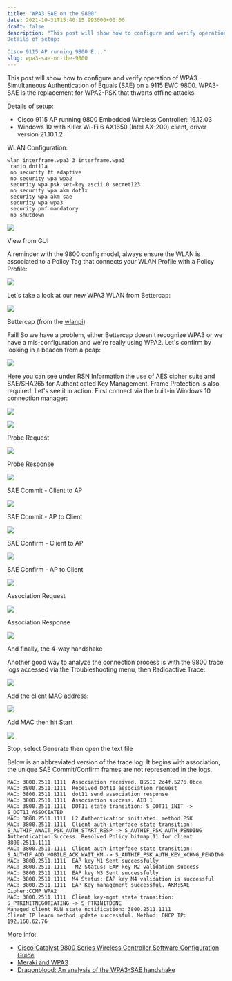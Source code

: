 ```yaml
---
title: "WPA3 SAE on the 9800"
date: 2021-10-31T15:40:15.993000+00:00
draft: false
description: "This post will show how to configure and verify operation of WPA3 - Simultaneous Authentication of Equals (SAE) on a 9115 EWC 9800. WPA3-SAE is the replacement for WPA2-PSK that thwarts offline attacks.
Details of setup:

Cisco 9115 AP running 9800 E..."
slug: wpa3-sae-on-the-9800
---
```


This post will show how to configure and verify operation of WPA3 - Simultaneous Authentication of Equals (SAE) on a 9115 EWC 9800. WPA3-SAE is the replacement for WPA2-PSK that thwarts offline attacks.

Details of setup:

-   Cisco 9115 AP running 9800 Embedded Wireless Controller: 16.12.03
-   Windows 10 with Killer Wi-Fi 6 AX1650 (Intel AX-200) client, driver version 21.10.1.2

WLAN Configuration:

```
wlan interframe.wpa3 3 interframe.wpa3
 radio dot11a
 no security ft adaptive
 no security wpa wpa2
 security wpa psk set-key ascii 0 secret123
 no security wpa akm dot1x
 security wpa akm sae
 security wpa wpa3
 security pmf mandatory
 no shutdown
```

![](https://interframe.space/wp-content/uploads/2020/05/wlan-gui.png)

View from GUI

A reminder with the 9800 config model, always ensure the WLAN is associated to a Policy Tag that connects your WLAN Profile with a Policy Profile:

![](https://interframe.space/wp-content/uploads/2020/05/edit-policy-tag.png)

Let's take a look at our new WPA3 WLAN from Bettercap:

![](https://interframe.space/wp-content/uploads/2020/05/bettercap-show-wifi-1.png)

Bettercap (from the [wlanpi](https://www.wlanpi.com/))

Fail! So we have a problem, either Bettercap doesn't recognize WPA3 or we have a mis-configuration and we're really using WPA2. Let's confirm by looking in a beacon from a pcap:

![](https://interframe.space/wp-content/uploads/2020/05/beacon_border-1.png)

Here you can see under RSN Information the use of AES cipher suite and SAE/SHA265 for Authenticated Key Management. Frame Protection is also required. Let's see it in action. First connect via the built-in Windows 10 connection manager:

![](https://interframe.space/wp-content/uploads/2020/05/win10-connect.png)

![](https://interframe.space/wp-content/uploads/2020/05/probe-req-1.png)

Probe Request

![](https://interframe.space/wp-content/uploads/2020/05/probe-response-1.png)

Probe Response

![](https://interframe.space/wp-content/uploads/2020/05/seq-1-commit1.png)

SAE Commit - Client to AP

![](https://interframe.space/wp-content/uploads/2020/05/ap-to-client-seq1-commit-1.png)

SAE Commit - AP to Client

![](https://interframe.space/wp-content/uploads/2020/05/confirm1.png)

SAE Confirm - Client to AP

![](https://interframe.space/wp-content/uploads/2020/05/confirm2.png)

SAE Confirm - AP to Client

![](https://interframe.space/wp-content/uploads/2020/05/assoc-req.png)

Association Request

![](https://interframe.space/wp-content/uploads/2020/05/assoc-response.png)

Association Response

![](https://interframe.space/wp-content/uploads/2020/05/4-way.png)

And finally, the 4-way handshake

Another good way to analyze the connection process is with the 9800 trace logs accessed via the Troubleshooting menu, then Radioactive Trace:

![](https://interframe.space/wp-content/uploads/2020/05/radioactive.png)

Add the client MAC address:

![](https://interframe.space/wp-content/uploads/2020/05/radioactive-9800-1.png)

Add MAC then hit Start

![](https://interframe.space/wp-content/uploads/2020/05/radioactive-results-1.png)

Stop, select Generate then open the text file

Below is an abbreviated version of the trace log. It begins with association, the unique SAE Commit/Confirm frames are not represented in the logs.

```
MAC: 3800.2511.1111  Association received. BSSID 2c4f.5276.0bce
MAC: 3800.2511.1111  Received Dot11 association request
MAC: 3800.2511.1111  dot11 send association response
MAC: 3800.2511.1111  Association success. AID 1
MAC: 3800.2511.1111  DOT11 state transition: S_DOT11_INIT -> S_DOT11_ASSOCIATED
MAC: 3800.2511.1111  L2 Authentication initiated. method PSK
MAC: 3800.2511.1111  Client auth-interface state transition: S_AUTHIF_AWAIT_PSK_AUTH_START_RESP -> S_AUTHIF_PSK_AUTH_PENDING
Authentication Success. Resolved Policy bitmap:11 for client 3800.2511.1111 
MAC: 3800.2511.1111  Client auth-interface state transition: S_AUTHIF_ADD_MOBILE_ACK_WAIT_KM -> S_AUTHIF_PSK_AUTH_KEY_XCHNG_PENDING
MAC: 3800.2511.1111  EAP key M1 Sent successfully
MAC: 3800.2511.1111   M2 Status: EAP key M2 validation success
MAC: 3800.2511.1111  EAP key M3 Sent successfully
MAC: 3800.2511.1111  M4 Status: EAP key M4 validation is successful
MAC: 3800.2511.1111  EAP Key management successful. AKM:SAE Cipher:CCMP WPA2
MAC: 3800.2511.1111  Client key-mgmt state transition: S_PTKINITNEGOTIATING -> S_PTKINITDONE
Managed client RUN state notification: 3800.2511.1111
Client IP learn method update successful. Method: DHCP IP: 192.168.62.76
```

More info:

-   [Cisco Catalyst 9800 Series Wireless Controller Software Configuration Guide](https://www.cisco.com/c/en/us/td/docs/wireless/controller/9800/16-12/config-guide/b_wl_16_12_cg/wpa3.html)
-   [Meraki and WPA3](https://documentation.meraki.com/MR/WiFi_Basics_and_Best_Practices/WPA3_Encryption_and_Configuration_Guide)
-   [Dragonblood: An analysis of the WPA3-SAE handshake](https://blogs.arubanetworks.com/solutions/dragonblood-an-analysis-of-the-wpa3-sae-handshake/)
